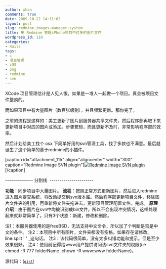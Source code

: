 ```yaml
---
author: xhan
comments: true
date: 2009-10-22 14:11:02
layout: post
slug: redmine-images-manager-system
title: 用 Redmine 管理iPhone项目中过多的图片文件
wordpress_id: 110
categories:
- Rails
tags:
- c
- 项目管理
- iOS
- png
- redmine
- svn
---
```


XCode 项目管理估计是人见人恨，如果是一堆人一起做一个项目。真会被项目文件整疯的。

而如果项目中有大量图片（数百张级别），并且频繁更新。那你完了。

之前的流程是这样的：美工更新了图片到服务器共享文件夹，然后程序部再取下来更新项目中对应的图片或添加。步骤繁琐，而且更新不及时，非常影响程序部的效率。

然后计划给美工找个 osx 下简单好用的svn管理工具，找了多款也不满意。最后就诞生了这个简单的基于redmine的小插件。

[caption id="attachment_115" align="aligncenter" width="300" caption="Redmine Image SVN plugin"][![Redmine Image SVN plugin](http://ixhan.com/wp-content/uploads/2009/10/ImageSVNCommitPlugin-300x259.png)](http://ixhan.com/wp-content/uploads/2009/10/ImageSVNCommitPlugin.png)[/caption]

<!-- more -->-------------- 分割线  ----------------------

**功能**：同步项目中大量图片。
**流程**：按照正常方式更新图片，然后进入redmine进入图片提交系统，将改动提交到svn版本库。然后程序部更新项目文件，移除图片文件夹的引用，再重新将文件夹拖进去，更新项目管理配置文件。完成。
**原理介绍**：由于图片在svn中均被识别成bin文件，所以不会出现冲突情况，这样处理起来就非常简单了。只有3个状态：新建，修改和删除。

注1：本服务器使用的是freeBSD，无法支持中文命令，所以加了个判断是否是中文的条件。
注2：本项目中所有图片，文件夹都没有空格。如果存在请修改_ line.split ' ' _这句话。
注3：该代码很简单，没有太多纠错功能和提示。但是至少效果很好。
注4：使用前记得给www用户提供访问该svn文件夹的权限(i.e chmod -R 777 folderName ;chown -R www:www folderName)。

源代码：([`gist`](http://gist.github.com/215777))

